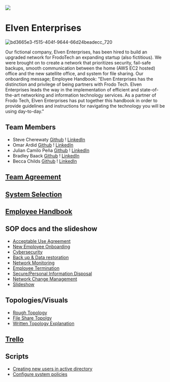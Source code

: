 [![](https://visitcount.itsvg.in/api?id=ElvenEnterprises&label=Profile%20Views&color=9&icon=6&pretty=false)](https://visitcount.itsvg.in)
# Elven Enterprises
![bd3665e3-f515-404f-9644-66d24beadecc_720](https://github.com/oardid/ElvenEnterprises/assets/158124623/2dd16597-e5b8-4c4d-9735-f2aa8da2a229)

Our fictional company, Elven Enterprises, has been hired to build an upgraded network for FrodoTech an expanding startup (also fictitious).  We were brought on to create a network that prioritizes security, fail-safe backups, smooth communication between the home (AWS EC2 hosted) office and the new satellite office, and system for file sharing. 
Our onboarding message; Employee Handbook:  "Elven Enterprises has the distinction and privilege of being partners with Frodo Tech.  Elven Enterprises leads the way in the implementation of efficient and state-of-the-art networking and information technology services.  As a partner of Frodo Tech, Elven Enterprises has put together this handbook in order to provide guidelines and instructions for navigating the technology you will be using day-to-day."
## Team Members
* Steve Cherewaty [Github](https://github.com/SCherewaty) ! [LinkedIn](https://www.linkedin.com/in/steve-cherewaty-jr-b8727135/)
* Omar Ardid [Github](https://github.com/oardid) ! [LinkedIn](https://www.linkedin.com/in/ardidomar/)
* Julian Camilo Peña [Github](https://github.com/julianp91) ! [LinkedIn](https://www.linkedin.com/in/julian-pena-bb8643267/)
* Bradley Baack [Github](https://github.com/bjbaack) ! [LinkedIn](https://www.linkedin.com/in/bradleybaack/)
* Becca Childs [Github](https://github.com/Crimson-Raven) ! [LinkedIn](https://www.linkedin.com/in/rebecca-childs-b69b61166/)

## [Team Agreement](https://drive.google.com/file/d/1ys-lAKTnF5z_kncZabKG66FCftPtUiZ3/view?usp=sharing)

## [System Selection](https://drive.google.com/file/d/1joYRZkkRJaS6uIOtuWAT_fN91gcucj1h/view?usp=sharing)

## [Employee Handbook](https://drive.google.com/file/d/1CqanLgaoOUU3xTHLFjnGfGXO_j6AouVn/view?usp=sharing)
## SOP docs and the slideshow
* [Acceptable Use Agreement](https://drive.google.com/file/d/1Y2Rse-oLEKZOibJ8kwuqT74UAkQaMeEt/view?usp=sharing)
* [New Employee Onboarding](https://drive.google.com/file/d/1ghN7e-y21311yl_MTbtjBVI4pUEbtFas/view?usp=sharing)
* [Cybersecurity](https://drive.google.com/file/d/1aOQSkZkcJxs4STEGkIdom9fDN-fxlLze/view?usp=sharing)
* [Back up & Data restoration](https://drive.google.com/file/d/1akKcVLSOwfWUCnpzMUHUvI50bATTzCFg/view?usp=sharing)
* [Network Monitoring](https://drive.google.com/file/d/1EeIIexO_gGLsVvobtJpBSN_o8C68OqSV/view?usp=share_link)
* [Employee Termination](https://drive.google.com/file/d/16vi16o261qIvin8l-Ur1d6P42uhSJVIl/view?usp=sharing)
* [Secure/Personal Information Disposal](https://drive.google.com/file/d/1tSsq12b02W7Ch03NIic279jXpTO70BtI/view?usp=sharing)
* [Network Change Management](https://drive.google.com/file/d/1Fpi5CePLUmjioj8iFkZavKUAoVZ2rfWd/view?usp=sharing) 
* [Slideshow](https://drive.google.com/file/d/1c_e7dIY8OckXAq8guzWmNVqIBEupOx1L/view?usp=sharing)
  
## Topologies/Visuals
* [Rough Topology](https://docs.google.com/document/d/1Bejqhr58Yfxi36beJksGs6yUL5q7Hpts4oLVBREZpek/edit?usp=sharing)
* [File Share Topolgy](https://drive.google.com/file/d/1X5ck1ZZEZ3S28mHOj1ZN6c8yAJTJnx6U/view?usp=sharing)
* [Written Topology Explanation](https://docs.google.com/document/d/19PQpryJ8NUBwLVDb2QvkPN6-Udf321juAT0eEpuLFvs/edit?usp=sharing)

## [Trello](https://trello.com/invite/b/evm42QDY/ATTI7f423eb5b0523d83af994af4e553670eC0F6374E/ops-301)

## Scripts
* [Creating new users in active directory](https://github.com/ElvenEnterprises/Documents/blob/main/ADUsers.ps1)
* [Configure system policies](https://github.com/ElvenEnterprises/Documents/blob/main/SystemPolicies.ps1)
